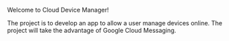 Welcome to Cloud Device Manager!

The project is to develop an app to allow a user manage devices online. 
The project will take the advantage of Google Cloud Messaging.
